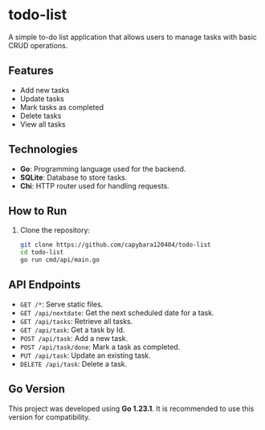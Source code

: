 # todo-list

A simple to-do list application that allows users to manage tasks with basic CRUD operations.

## Features

- Add new tasks
- Update tasks
- Mark tasks as completed
- Delete tasks
- View all tasks

## Technologies

- **Go**: Programming language used for the backend.
- **SQLite**: Database to store tasks.
- **Chi**: HTTP router used for handling requests.

## How to Run

1. Clone the repository:
   ```bash
   git clone https://github.com/capybara120404/todo-list
   cd todo-list
   go run cmd/api/main.go
   ```

## API Endpoints

- `GET /*`: Serve static files.
- `GET /api/nextdate`: Get the next scheduled date for a task.
- `GET /api/tasks`: Retrieve all tasks.
- `GET /api/task`: Get a task by Id.
- `POST /api/task`: Add a new task.
- `POST /api/task/done`: Mark a task as completed.
- `PUT /api/task`: Update an existing task.
- `DELETE /api/task`: Delete a task.

## Go Version

This project was developed using **Go 1.23.1**. It is recommended to use this version for compatibility.

